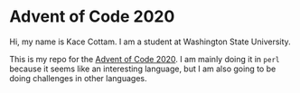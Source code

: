 # Advent of Code 2020

Hi, my name is Kace Cottam. I am a student at Washington State University.

This is my repo for the [Advent of Code 2020](https://adventofcode.com/2020/).
I am mainly doing it in `perl` because it seems like an interesting language,
but I am also going to be doing challenges in other languages.
